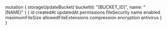 mutation {
    storageUpdateBucket(
        bucketId: "[BUCKET_ID]",
        name: "[NAME]"
    ) {
        id
        createdAt
        updatedAt
        permissions
        fileSecurity
        name
        enabled
        maximumFileSize
        allowedFileExtensions
        compression
        encryption
        antivirus
    }
}
